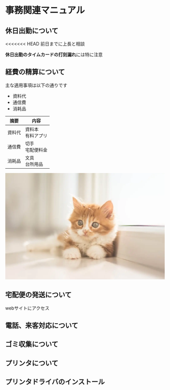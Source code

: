 
# 事務関連マニュアル
## 休日出勤について
<<<<<<< HEAD
前日までに上長と相談

**休日出勤のタイムカードの打刻漏れ**には特に注意
## 経費の精算について
主な適用事項は以下の通りです
- 資料代
- 通信費
- 消耗品

|摘要  |内容  
|--|--
|資料代  |資料本<br>有料アプリ
|通信費  |切手<br>宅配便料金
|消耗品  |文具<br>台所用品

![切手代](img/01_little-redhead-kitten-1024x683.jpg.webp)

## 宅配便の発送について
webサイトにアクセス
## 電話、来客対応について
## ゴミ収集について
## プリンタについて
## プリンタドライバのインストール
